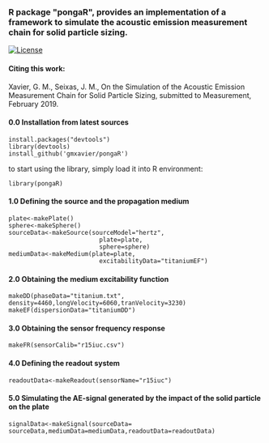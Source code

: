 ### R package "pongaR", provides an implementation of a framework to simulate the acoustic emission measurement chain for solid particle sizing.

[![License](http://img.shields.io/:license-gpl3-green.svg)](http://www.gnu.org/licenses/gpl-3.0.html)

#### Citing this work:
Xavier, G. M., Seixas, J. M., On the Simulation of the Acoustic Emission Measurement Chain for Solid Particle Sizing, submitted to Measurement, February 2019.

#### 0.0 Installation from latest sources

    install.packages("devtools")
    library(devtools)
    install_github('gmxavier/pongaR')

to start using the library, simply load it into R environment:

    library(pongaR)

#### 1.0 Defining the source and the propagation medium

    plate<-makePlate()
    sphere<-makeSphere()
    sourceData<-makeSource(sourceModel="hertz", 
                             plate=plate, 
                             sphere=sphere)
    mediumData<-makeMedium(plate=plate, 
                             excitabilityData="titaniumEF")

#### 2.0 Obtaining the medium excitability function

    makeDD(phaseData="titanium.txt",
    density=4460,longVelocity=6060,tranVelocity=3230)
    makeEF(dispersionData="titaniumDD")
    
#### 3.0 Obtaining the sensor frequency response

    makeFR(sensorCalib="r15iuc.csv")

#### 4.0 Defining the readout system

    readoutData<-makeReadout(sensorName="r15iuc")
    
#### 5.0 Simulating the AE-signal generated by the impact of the solid particle on the plate

    signalData<-makeSignal(sourceData=
    sourceData,mediumData=mediumData,readoutData=readoutData)
